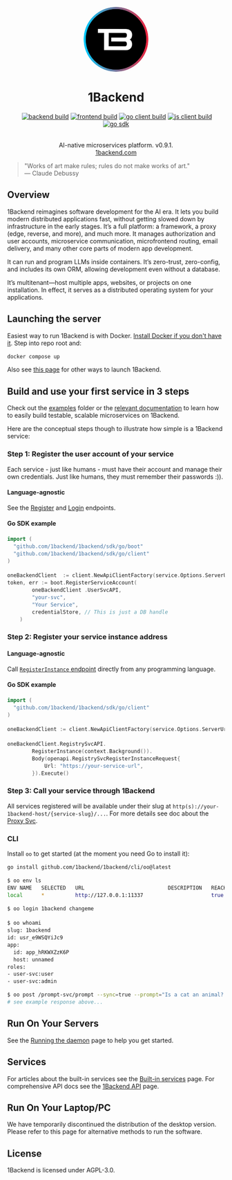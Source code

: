<p align="center">
  <img width="150px" src="./docs-source/1b_logo.svg" style="border-radius: 50%;" />
  <div align="center">
    <span>
      <h1 style="border-bottom: none">1Backend</h1>
      <a href="https://discord.gg/eRXyzeXEvM" rel="nofollow"><img src="https://camo.githubusercontent.com/66351093b042f69e9698398d33f08a6c36f1b7c56e1494b1e2902950eb24c94f/68747470733a2f2f646362616467652e6c696d65732e70696e6b2f6170692f7365727665722f68747470733a2f2f646973636f72642e67672f655258797a655845764d" alt="" data-canonical-src="https://dcbadge.limes.pink/api/server/https://discord.gg/eRXyzeXEvM" style="max-width: 100%;"></a>
<a target="_blank" rel="noopener noreferrer" href="https://github.com/1backend/1backend/actions/workflows/backend-tests.yaml/badge.svg"><img src="https://github.com/1backend/1backend/actions/workflows/backend-tests.yaml/badge.svg" alt="backend build" style="max-width: 100%;"></a>
<a target="_blank" rel="noopener noreferrer" href="https://github.com/1backend/1backend/actions/workflows/1backend-ui-docker-build.yaml/badge.svg"><img src="https://github.com/1backend/1backend/actions/workflows/1backend-ui-docker-build.yaml/badge.svg" alt="frontend build" style="max-width: 100%;"></a>
<a target="_blank" rel="noopener noreferrer" href="https://github.com/1backend/1backend/actions/workflows/go-client-build.yaml/badge.svg"><img src="https://github.com/1backend/1backend/actions/workflows/go-client-build.yaml/badge.svg" alt="go client build" style="max-width: 100%;"></a>
<a target="_blank" rel="noopener noreferrer" href="https://github.com/1backend/1backend/actions/workflows/js-client-build.yaml/badge.svg"><img src="https://github.com/1backend/1backend/actions/workflows/js-client-build.yaml/badge.svg" alt="js client build" style="max-width: 100%;"></a>
<a target="_blank" rel="noopener noreferrer" href="https://github.com/1backend/1backend/actions/workflows/go-sdk-build.yaml/badge.svg"><img src="https://github.com/1backend/1backend/actions/workflows/go-sdk-build.yaml/badge.svg" alt="go sdk" style="max-width: 100%;"></a>
    </span>
    <div style="margin-top: 2rem">AI-native microservices platform. v0.9.1.</div>
    <div>
      <a href="https://1backend.com">1backend.com</a>
    </div>
  </div>
</p>

> "Works of art make rules; rules do not make works of art."  
> — Claude Debussy

## Overview

1Backend reimagines software development for the AI era. It lets you build modern distributed applications fast, without getting slowed down by infrastructure in the early stages. It’s a full platform: a framework, a proxy (edge, reverse, and more), and much more. It manages authorization and user accounts, microservice communication, microfrontend routing, email delivery, and many other core parts of modern app development.

It can run and program LLMs inside containers. It’s zero-trust, zero-config, and includes its own ORM, allowing development even without a database.

It’s multitenant—host multiple apps, websites, or projects on one installation. In effect, it serves as a distributed operating system for your applications.

## Launching the server

Easiest way to run 1Backend is with Docker. [Install Docker if you don't have it](https://docs.docker.com/engine/install/).
Step into repo root and:

```sh
docker compose up
```

Also see [this page](https://1backend.com/docs/category/running-the-server) for other ways to launch 1Backend.

## Build and use your first service in 3 steps

Check out the [examples](./examples/go/services/) folder or the [relevant documentation](https://1backend.com/docs/writing-custom-services/your-first-service) to learn how to easily build testable, scalable microservices on 1Backend.

Here are the conceptual steps though to illustrate how simple is a 1Backend service:

### Step 1: Register the user account of your service

Each service - just like humans - must have their account and manage their own credentials.
Just like humans, they must remember their passwords :)).

#### Language-agnostic

See the [Register](https://1backend.com/docs/1backend-api/register) and [Login](https://1backend.com/docs/1backend-api/login) endpoints.

#### Go SDK example

```go
import (
  "github.com/1backend/1backend/sdk/go/boot"
  "github.com/1backend/1backend/sdk/go/client"
)

oneBackendClient  := client.NewApiClientFactory(service.Options.ServerUrl).Client()
token, err := boot.RegisterServiceAccount(
		oneBackendClient .UserSvcAPI,
		"your-svc",
		"Your Service",
		credentialStore, // This is just a DB handle
	)
```

### Step 2: Register your service instance address

#### Language-agnostic

Call [`RegisterInstance` endpoint](https://1backend.com/docs/1backend-api/register-instance) directly from any programming language.

#### Go SDK example

```go
import (
  "github.com/1backend/1backend/sdk/go/client"
)

oneBackendClient := client.NewApiClientFactory(service.Options.ServerUrl).Client()

oneBackendClient.RegistrySvcAPI.
		RegisterInstance(context.Background()).
		Body(openapi.RegistrySvcRegisterInstanceRequest{
			Url: "https://your-service-url",
		}).Execute()
```

### Step 3: Call your service through 1Backend

All services registered will be available under their slug at `http(s)://your-1backend-host/{service-slug}/...`.
For more details see doc about the [Proxy Svc](https://1backend.com/docs/built-in-services/proxy-svc).

### CLI

Install `oo` to get started (at the moment you need Go to install it):

```sh
go install github.com/1backend/1backend/cli/oo@latest
```

```sh
$ oo env ls
ENV NAME   SELECTED   URL                           DESCRIPTION   REACHABLE
local      *          http://127.0.0.1:11337                      true
```

```sh
$ oo login 1backend changeme

$ oo whoami
slug: 1backend
id: usr_e9WSQYiJc9
app:
  id: app_hRKWXZzK6P
  host: unnamed
roles:
- user-svc:user
- user-svc:admin
```

```sh
$ oo post /prompt-svc/prompt --sync=true --prompt="Is a cat an animal? Just answer with yes or no please."
# see example response above...
```

## Run On Your Servers

See the [Running the daemon](https://1backend.com/docs/category/running-the-server) page to help you get started.

## Services

For articles about the built-in services see the [Built-in services](https://1backend.com/docs/category/built-in-services) page.
For comprehensive API docs see the [1Backend API](https://1backend.com/docs/category/1backend-api) page.

## Run On Your Laptop/PC

We have temporarily discontinued the distribution of the desktop version. Please refer to this page for alternative methods to run the software.

## License

1Backend is licensed under AGPL-3.0.
